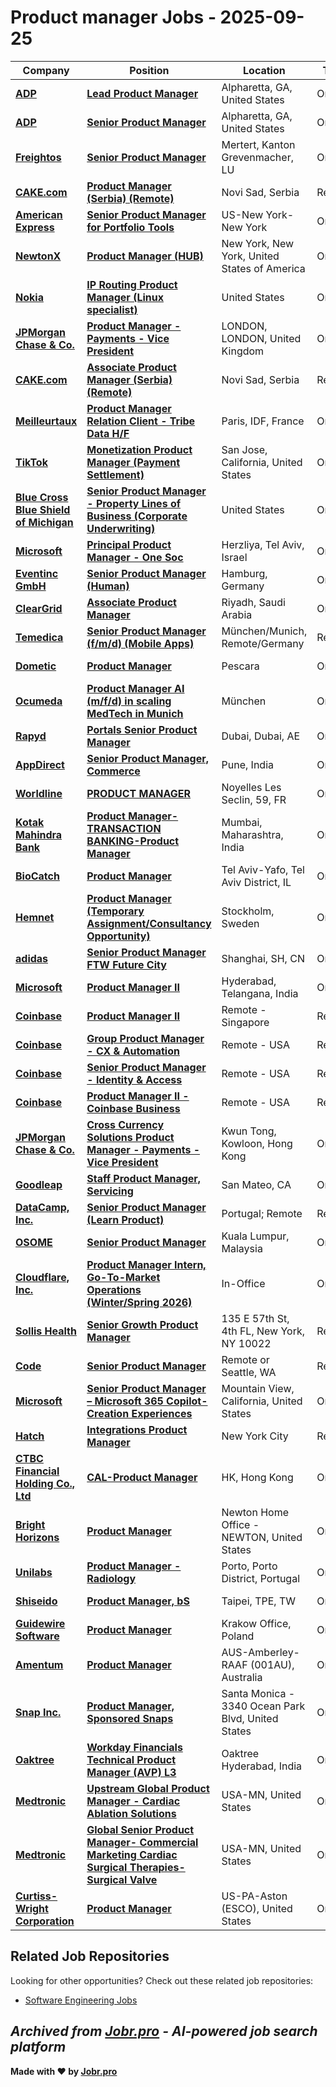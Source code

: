 # Product manager Jobs - 2025-09-25

| Company | Position | Location | Type | Date |
| ------- | -------- | -------- | ---- | ------ |
| **[ADP](https://www.adp.com/)** | **[Lead Product Manager](https://myjobs.adp.com/apply/cx/job-details?reqId=5001137216906)** | Alpharetta, GA, United States | On Site | Sep 25 |
| **[ADP](https://www.adp.com/)** | **[Senior Product Manager](https://myjobs.adp.com/apply/cx/job-details?reqId=5001150541206)** | Alpharetta, GA, United States | On Site | Sep 25 |
| **[Freightos](https://www.freightos.com/)** | **[Senior Product Manager](https://www.freightos.com/position/CA.D53/?_gl=1*1mh98wx*_up*MQ..*_ga*NjUzNDI2OTA3LjE3NTg4MDk2MDk.*_ga_3F0YS9M4RP*czE3NTg4MDk2MDgkbzEkZzEkdDE3NTg4MDk2MzQkajM0JGwwJGg0OTgxNjk1MjA.)** | Mertert, Kanton Grevenmacher, LU | On Site | Sep 25 |
| **[CAKE.com](https://cake.com/)** | **[Product Manager (Serbia) (Remote)](https://coing.freshteam.com/jobs/p4ArD34hgfGx/product-manager-serbia-remote)** | Novi Sad, Serbia | Remote | Sep 25 |
| **[American Express](https://www.americanexpress.com/)** | **[Senior Product Manager for Portfolio Tools](https://axp.taleo.net/careersection/rp/jobdetail.ftl?job=25014191)** | US-New York-New York | On Site | Sep 25 |
| **[NewtonX](https://www.newtonx.com/)** | **[Product Manager (HUB)](https://newtonx.freshteam.com/jobs/_SyxxB4UQHA4/product-manager-hub)** | New York, New York, United States of America | On Site | Sep 25 |
| **[Nokia](https://www.nokia.com/)** | **[IP Routing Product Manager (Linux specialist)](https://fa-evmr-saasfaprod1.fa.ocs.oraclecloud.com/hcmUI/CandidateExperience/en/sites/jobsearch/job/24213)** | United States | On Site | Sep 25 |
| **[JPMorgan Chase & Co.](https://www.jpmorganchase.com/)** | **[Product Manager - Payments - Vice President](https://jpmc.fa.oraclecloud.com/hcmUI/CandidateExperience/en/sites/jobsearch/job/210665274)** | LONDON, LONDON, United Kingdom | On Site | Sep 25 |
| **[CAKE.com](https://cake.com/)** | **[Associate Product Manager (Serbia) (Remote)](https://coing.freshteam.com/jobs/hU3Fm59g-Awf/associate-product-manager-serbia-remote)** | Novi Sad, Serbia | Remote | Sep 25 |
| **[Meilleurtaux](https://www.meilleurtaux.com/)** | **[Product Manager Relation Client - Tribe Data H/F](https://jobs.smartrecruiters.com/Meilleurtaux/744000083870706-product-manager-relation-client-tribe-data-h-f)** | Paris, IDF, France | On Site | Sep 25 |
| **[TikTok](https://www.tiktok.com/)** | **[Monetization Product Manager (Payment Settlement)](https://lifeattiktok.com/search/7553434302671833362)** | San Jose, California, United States | On Site | Sep 25 |
| **[Blue Cross Blue Shield of Michigan](https://www.bcbsm.com/)** | **[Senior Product Manager - Property Lines of Business (Corporate Underwriting)](https://ejko.fa.us2.oraclecloud.com/hcmUI/CandidateExperience/en/sites/jobsearch/job/13388)** | United States | On Site | Sep 25 |
| **[Microsoft](https://www.microsoft.com/)** | **[Principal Product Manager - One Soc](https://jobs.careers.microsoft.com/global/en/job/1861644/)** | Herzliya, Tel Aviv, Israel | On Site | Sep 25 |
| **[Eventinc GmbH](https://www.eventinc.de/)** | **[Senior Product Manager (Human)](https://join.com/companies/eventinc/14919722-senior-product-manager-human)** | Hamburg, Germany | On Site | Sep 25 |
| **[ClearGrid](https://cleargrid.ae/)** | **[Associate Product Manager](https://careers.cleargrid.ai/jobs/6511487-associate-product-manager)** | Riyadh, Saudi Arabia | On Site | Sep 25 |
| **[Temedica](https://temedica.com/)** | **[Senior Product Manager (f/m/d) (Mobile Apps)](https://temedica.jobs.personio.de/job/2362574)** | München/Munich, Remote/Germany | Remote | Sep 25 |
| **[Dometic](https://www.dometic.com/)** | **[Product Manager](https://emp.jobylon.com/jobs/313054-mobile-power-solutions-product-manager/)** | Pescara | On Site | Sep 25 |
| **[Ocumeda](https://www.ocumeda.com/)** | **[Product Manager AI (m/f/d) in scaling MedTech in Munich](https://ocumeda-ag.jobs.personio.de/job/2362558)** | München | On Site | Sep 25 |
| **[Rapyd](https://www.rapyd.net/)** | **[Portals Senior Product Manager](https://www.rapyd.net/company/careers/positions/portals-senior-product-manager-dubai/)** | Dubai, Dubai, AE | On Site | Sep 25 |
| **[AppDirect](https://www.appdirect.com/)** | **[Senior Product Manager, Commerce](https://job-boards.greenhouse.io/appdirect/jobs/8183073002)** | Pune, India | On Site | Sep 25 |
| **[Worldline](https://www.worldline.com)** | **[PRODUCT MANAGER](https://jobs.worldline.com/job/Noyelles-Les-Seclin-PRODUCT-MANAGER-59/1327710457/)** | Noyelles Les Seclin, 59, FR | On Site | Sep 25 |
| **[Kotak Mahindra Bank](https://www.kotak.com/)** | **[Product Manager-TRANSACTION BANKING-Product Manager](https://hcbt.fa.em2.oraclecloud.com/hcmUI/CandidateExperience/en/sites/jobsearch/job/208297)** | Mumbai, Maharashtra, India | On Site | Sep 25 |
| **[BioCatch](https://www.biocatch.com/)** | **[Product Manager](https://www.comeet.com/jobs/biocatch/03.00E/product-manager/8B.459)** | Tel Aviv-Yafo, Tel Aviv District, IL | On Site | Sep 25 |
| **[Hemnet](https://www.hemnet.se/)** | **[Product Manager (Temporary Assignment/Consultancy Opportunity)](https://career.hemnet.se/jobs/6509693-product-manager-temporary-assignment-consultancy-opportunity)** | Stockholm, Sweden | On Site | Sep 25 |
| **[adidas](https://www.adidas-group.com/)** | **[Senior Product Manager FTW Future City](https://jobs.adidas-group.com/job/Shanghai-Senior-Product-Manager-FTW-Future-City-SH/1250922301/)** | Shanghai, SH, CN | On Site | Sep 25 |
| **[Microsoft](https://www.microsoft.com/)** | **[Product Manager II](https://jobs.careers.microsoft.com/global/en/job/1875688/)** | Hyderabad, Telangana, India | On Site | Sep 25 |
| **[Coinbase](https://www.coinbase.com/)** | **[Product Manager II](https://www.coinbase.com/careers/positions/7273896?gh_jid=7273896)** | Remote - Singapore | Remote | Sep 25 |
| **[Coinbase](https://www.coinbase.com/)** | **[Group Product Manager - CX & Automation](https://www.coinbase.com/careers/positions/6730364?gh_jid=6730364)** | Remote - USA | Remote | Sep 25 |
| **[Coinbase](https://www.coinbase.com/)** | **[Senior Product Manager - Identity & Access](https://www.coinbase.com/careers/positions/6951278?gh_jid=6951278)** | Remote - USA | Remote | Sep 25 |
| **[Coinbase](https://www.coinbase.com/)** | **[Product Manager II - Coinbase Business](https://www.coinbase.com/careers/positions/7274215?gh_jid=7274215)** | Remote - USA | Remote | Sep 25 |
| **[JPMorgan Chase & Co.](https://www.jpmorganchase.com/)** | **[Cross Currency Solutions Product Manager - Payments - Vice President](https://jpmc.fa.oraclecloud.com/hcmUI/CandidateExperience/en/sites/jobsearch/job/210671097)** | Kwun Tong, Kowloon, Hong Kong | On Site | Sep 25 |
| **[Goodleap](https://goodleap.com/)** | **[Staff Product Manager, Servicing](https://jobs.lever.co/goodleap/84e4e8ed-8b16-4a0f-b0e0-b135561566f7)** | San Mateo, CA | On Site | Sep 25 |
| **[DataCamp, Inc.](https://www.datacamp.com/)** | **[Senior Product Manager (Learn Product)](https://job-boards.greenhouse.io/datacamp/jobs/7275550)** | Portugal; Remote | Remote | Sep 25 |
| **[OSOME](https://www.osome.com)** | **[Senior Product Manager](https://careers.osome.com/jobs/6508965-senior-product-manager)** | Kuala Lumpur, Malaysia | On Site | Sep 25 |
| **[Cloudflare, Inc.](https://www.cloudflare.com/)** | **[Product Manager Intern, Go-To-Market Operations (Winter/Spring 2026)](https://boards.greenhouse.io/cloudflare/jobs/7249790?gh_jid=7249790)** | In-Office | On Site | Sep 25 |
| **[Sollis Health](https://sollishealth.com/)** | **[Senior Growth Product Manager](https://job-boards.greenhouse.io/sollishealth/jobs/7362460003)** | 135 E 57th St, 4th FL, New York, NY 10022 | Remote | Sep 25 |
| **[Code](https://code.org/)** | **[Senior Product Manager](https://job-boards.greenhouse.io/codeorg/jobs/4600867005)** | Remote or Seattle, WA | Remote | Sep 25 |
| **[Microsoft](https://www.microsoft.com/)** | **[Senior Product Manager – Microsoft 365 Copilot- Creation Experiences](https://jobs.careers.microsoft.com/global/en/job/1835135/)** | Mountain View, California, United States | On Site | Sep 25 |
| **[Hatch](https://www.usehatchapp.com/)** | **[Integrations Product Manager](https://jobs.ashbyhq.com/hatch/b0793c14-c47e-467e-87ab-b1b2fdd52ce1)** | New York City | Remote | Sep 25 |
| **[CTBC Financial Holding Co., Ltd](https://www.ctbcholding.com/)** | **[CAL-Product Manager](https://ctbcholding.wd3.myworkdayjobs.com/en-US/External/job/HK/Product-Manager_JR5423)** | HK, Hong Kong | On Site | Sep 25 |
| **[Bright Horizons](https://www.brighthorizons.com/)** | **[Product Manager](https://brighthorizons.wd5.myworkdayjobs.com/en-US/External-NorthAmerica/job/Newton-Massachusetts-02459/Product-Manager_JR-126603)** | Newton Home Office - NEWTON, United States | On Site | Sep 25 |
| **[Unilabs](https://www.unilabs.com)** | **[Product Manager - Radiology](https://apply.workable.com/j/F6ADB54B46/apply)** | Porto, Porto District, Portugal | On Site | Sep 25 |
| **[Shiseido](https://www.shiseido.com/)** | **[Product Manager, bS](https://careers.shiseido.com/job/Taipei-Product-Manager%2C-bS-TPE/1251311801/)** | Taipei, TPE, TW | On Site | Sep 25 |
| **[Guidewire Software](https://www.guidewire.com/)** | **[Product Manager](https://guidewire.wd5.myworkdayjobs.com/en-US/external/job/Poland---Krakow/Product-Manager_JR_12924)** | Krakow Office, Poland | On Site | Sep 25 |
| **[Amentum](https://www.amentum.com/)** | **[Product Manager](https://pae.wd1.myworkdayjobs.com/en-US/Amentum_Careers/job/OC-AUS-Brisbane/Product-Manager_R0146466)** | AUS-Amberley-RAAF (001AU), Australia | On Site | Sep 25 |
| **[Snap Inc.](https://snap.com/)** | **[Product Manager, Sponsored Snaps](https://snapchat.wd1.myworkdayjobs.com/en-US/snap/job/Los-Angeles-California/Product-Manager--Sponsored-Snaps_R0042275-1)** | Santa Monica - 3340 Ocean Park Blvd, United States | On Site | Sep 25 |
| **[Oaktree](https://www.oaktreecapital.com/)** | **[Workday Financials Technical Product Manager (AVP) L3](https://oaktree.wd1.myworkdayjobs.com/en-US/Oaktree/job/Hyderabad/Workday-HCM-and-Payroll-Technical-Product-Manager_2025-434)** | Oaktree Hyderabad, India | On Site | Sep 25 |
| **[Medtronic](https://www.medtronic.com/)** | **[Upstream Global Product Manager - Cardiac Ablation Solutions](https://medtronic.wd1.myworkdayjobs.com/en-US/MedtronicCareers/job/Mounds-View-Minnesota-United-States-of-America/Global-Affera-AI--Cloud---Access-Product-Manager---CAS_R45528-1)** | USA-MN, United States | On Site | Sep 25 |
| **[Medtronic](https://www.medtronic.com/)** | **[Global Senior Product Manager- Commercial Marketing Cardiac Surgical Therapies-Surgical Valve](https://medtronic.wd1.myworkdayjobs.com/en-US/MedtronicCareers/job/Brooklyn-Park-Minnesota-United-States-of-America/Global-Senior-Product-Manager--Commercial-Marketing-Cardiac-Surgical-Therapies-Surgical-Valve_R44542-1)** | USA-MN, United States | On Site | Sep 25 |
| **[Curtiss-Wright Corporation](https://curtisswright.com/)** | **[Product Manager](https://curtisswright.wd1.myworkdayjobs.com/en-US/CW_External_Career_Site/job/US-PA-Aston-ESCO/Product-Manager_JR9905-1)** | US-PA-Aston (ESCO), United States | On Site | Sep 25 |

## Related Job Repositories

Looking for other opportunities? Check out these related job repositories:

- [Software Engineering Jobs](https://github.com/jobs-jobr-pro/Software-Engineering-Jobs)



*Archived from [Jobr.pro](https://jobr.pro?utm_source=github&utm_medium=repo&utm_campaign=github-product-management-jobs) - AI-powered job search platform*
---

**Made with ❤️ by [Jobr.pro](https://jobr.pro?utm_source=github&utm_medium=repo&utm_campaign=github-product-management-jobs)**